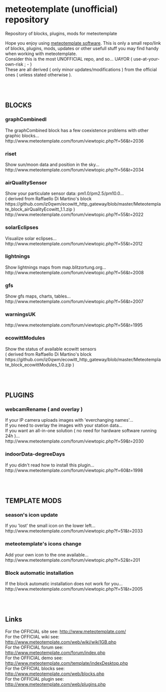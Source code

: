# meteotemplate (unofficial) repository
Repository of blocks, plugins, mods for meteotemplate

Hope you enjoy using <a href="http://www.meteotemplate.com/">meteotemplate software</a>. This is only a small repo/link of blocks, plugins, mods, updates or other usefull stuff you may find handy when working with meteotemplate.<br>
Consider this is the most UNOFFICIAL repo, and so... UAYOR ( use-at-your-own-risk ; - )<br>
These are all derived ( only minor updates/modifications ) from the official ones ( unless stated otherwise ).

<br><br><h2>BLOCKS</h2>
<h3>graphCombinedI</h3>
The graphCombined block has a few coexistence problems with other graphic blocks...<br>
http://www.meteotemplate.com/forum/viewtopic.php?f=56&t=2036<br>
<h3>riset</h3>
Show sun/moon data and position in the sky...<br>
http://www.meteotemplate.com/forum/viewtopic.php?f=56&t=2034<br>
<h3>airQualitySensor</h3>
Show your particulate sensor data: pm1.0/pm2.5/pm10.0...<br>
( derived from Raffaello Di Martino's block https://github.com/iz0qwm/ecowitt_http_gateway/blob/master/Meteotemplate_block_airQualityEcowitt_1.1.zip )<br>
http://www.meteotemplate.com/forum/viewtopic.php?f=55&t=2022<br>
<h3>solarEclipses</h3>
Visualize solar eclipses...<br>
http://www.meteotemplate.com/forum/viewtopic.php?f=55&t=2012<br>
<h3>lightnings</h3>
Show lightnings maps from map.blitzortung.org...<br>
http://www.meteotemplate.com/forum/viewtopic.php?f=56&t=2008<br>
<h3>gfs</h3>
Show gfs maps, charts, tables...<br>
http://www.meteotemplate.com/forum/viewtopic.php?f=56&t=2007<br>
<h3>warningsUK</h3>
http://www.meteotemplate.com/forum/viewtopic.php?f=56&t=1995<br>
<h3>ecowittModules</h3>
Show the status of available ecowitt sensors<br>
( derived from Raffaello Di Martino's block https://github.com/iz0qwm/ecowitt_http_gateway/blob/master/Meteotemplate_block_ecowittModules_1.0.zip )<br>

<br><br><h2>PLUGINS</h2>
<h3>webcamRename ( and overlay )</h3>
If your IP camera uploads images with 'everchanging names'...<br>
If you need to overlay the images with your station data...<br>
If you want an all-in-one solution ( no need for hardware software running 24h )...<br>
http://www.meteotemplate.com/forum/viewtopic.php?f=59&t=2030<br>
<h3>indoorData-degreeDays</h3>
If you didn't read how to install this plugin...<br>
http://www.meteotemplate.com/forum/viewtopic.php?f=60&t=1998<br>

<br><br><h2>TEMPLATE MODS</h2>
<h3>season's icon update</h3>
If you 'lost' the small icon on the lower left...<br>
http://www.meteotemplate.com/forum/viewtopic.php?f=51&t=2033<br>
<h3>meteotemplate's icons change</h3>
Add your own icon to the one available...<br>
http://www.meteotemplate.com/forum/viewtopic.php?f=52&t=201<br>
<h3>Block automatic installation</h3>
If the block automatic installation does not work for you...<br>
http://www.meteotemplate.com/forum/viewtopic.php?f=51&t=2005<br>

<br><br><h2>Links</h2>
For the OFFICIAL site see: http://www.meteotemplate.com/<br>
For the OFFICIAL wiki see: http://www.meteotemplate.com/web/wiki/wiki1GB.php<br>
For the OFFICIAL forum see: http://www.meteotemplate.com/forum/index.php<br>
For the OFFICIAL demo see: http://www.meteotemplate.com/template/indexDesktop.php<br>
For the OFFICIAL blocks see: http://www.meteotemplate.com/web/blocks.php<br>
For the OFFICIAL plugin see: http://www.meteotemplate.com/web/plugins.php<br>
